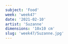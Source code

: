 ```yaml
---
subject: 'Food'
week: 'week47'
date: '2021-02-10'
artist: 'Suzanne'
dimensions: '10x10 cm'
slug: 'week47/Suzanne.jpg'
---
```

